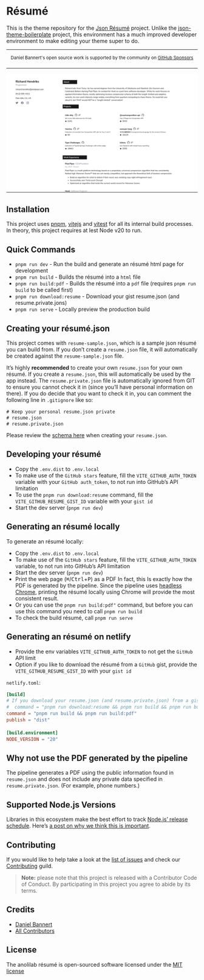 # Résumé

This is the theme repository for the [Json Résumé](https://jsonresume.org/) project. Unlike the [json-theme-boilerplate](https://github.com/jsonresume/jsonresume-theme-boilerplate) project, this environment has a much improved developer environment to make editing your theme super to do.

---

<div align="center">
    <p>
        <sup>
            Daniel Bannert's open source work is supported by the community on <a href="https://github.com/sponsors/prisis">GitHub Sponsors</a>
        </sup>
    </p>
</div>

---

![Preview of the Theme](./preview.png)

## Installation

This project uses [pnpm](https://pnpm.io/), [vitejs](https://vitejs.dev/) and [vitest](https://vitest.dev/) for all its internal build processes. In theory, this project requires at lest Node v20 to run.

## Quick Commands

- `pnpm run dev` - Run the build and generate an résumé html page for development
- `pnpm run build` - Builds the résumé into a `html` file
- `pnpm run build:pdf` - Builds the résumé into a `pdf` file (requires `pnpm run build` to be called first)
- `pnpm run download:resume` - Download your gist resume.json (and resume.private.jons)
- `pnpm run serve` - Locally preview the production build

## Creating your résumé.json

This project comes with `resume-sample.json`, which is a sample json résumé you can build from. If you don’t create a `resume.json` file, it will automatically be created against the `resume-sample.json` file.

It’s highly **recommended** to create your own `resume.json` for your own résumé. If you create a `resume.json`, this will automatically be used by the app instead. The `resume.private.json` file is automatically ignored from GIT to ensure you cannot check it in (since you’ll have personal information on there). If you do decide that you want to check it in, you can comment the following line in `.gitignore` like so:

```
# Keep your personal resume.json private
# resume.json
# resume.private.json
```

Please review the [schema here](https://jsonresume.org/schema/) when creating your `resume.json`.

## Developing your résumé

- Copy the `.env.dist` to `.env.local`
- To make use of the `GitHub stars` feature, fill the `VITE_GITHUB_AUTH_TOKEN` variable with your `GitHub auth_token`, to not run into GitHub’s API limitation
- To use the `pnpm run download:resume` command, fill the `VITE_GITHUB_RESUME_GIST_ID` variable with your `gist id`
- Start the dev server (`pnpm run dev`)

## Generating an résumé locally

To generate an résumé locally:

- Copy the `.env.dist` to `.env.local`
- To make use of the `GitHub stars` feature, fill the `VITE_GITHUB_AUTH_TOKEN` variable, to not run into GitHub’s API limitation
- Start the dev server (`pnpm run dev`)
- Print the web page (<kbd>⌘</kbd>/<kbd>Ctrl</kbd>+<kbd>P</kbd>) as a PDF In fact, this <!-- textlint-disable write-good -->
  Is exactly how the PDF is generated by the pipeline. Since the pipeline uses <!-- textlint-enable write-good -->
  [headless Chrome](https://chromium.googlesource.com/chromium/src/+/lkgr/headless/README.md#headless-chromium),
  printing the résumé locally using Chrome will provide the most consistent
  result.
- Or you can use the `pnpm run build:pdf"` command, but before you can use this command you need to call `pnpm run build`
- To check the build résumé, call `pnpm run serve`

## Generating an résumé on netlify

- Provide the env variables `VITE_GITHUB_AUTH_TOKEN` to not get the `GitHub` API limit
- Option if you like to download the résumé from a `GitHub` gist, provide the `VITE_GITHUB_RESUME_GIST_ID` with your `gist id`

`netlify.toml`:

```toml
[build]
# If you download your resume.json (and resume.private.json) from a gist please use the command below and uncomment the current command
#  command = "pnpm run download:resume && pnpm run build && pnpm run build:pdf"
command = "pnpm run build && pnpm run build:pdf"
publish = "dist"

[build.environment]
NODE_VERSION = "20"
```

## Why not use the PDF generated by the pipeline

The pipeline generates a PDF using the public information found in
`resume.json` and does not include any private data
specified in `resume.private.json`. (For example, phone numbers.)

## Supported Node.js Versions

Libraries in this ecosystem make the best effort to track
[Node.js’ release schedule](https://nodejs.org/en/about/releases/). Here’s [a
post on why we think this is important](https://medium.com/the-node-js-collection/maintainers-should-consider-following-node-js-release-schedule-ab08ed4de71a).

## Contributing

If you would like to help take a look at the [list of issues](https://github.com/anolilab/resume/issues) and check our [Contributing](.github/CONTRIBUTING.md) guild.

> **Note:** please note that this project is released with a Contributor Code of Conduct. By participating in this project you agree to abide by its terms.

## Credits

- [Daniel Bannert](https://github.com/prisis)
- [All Contributors](https://github.com/anolilab/resume/graphs/contributors)

## License

<!-- textlint-disable no-dead-link -->

The anolilab résumé is open-sourced software licensed under the [MIT license](https://opensource.org/licenses/MIT)

<!-- textlint-enable no-dead-link -->
